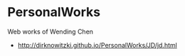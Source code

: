 # PersonalWorks
Web works of Wending Chen
<ul>
<li>
  <a href="http://dirknowitzki.github.io/PersonalWorks/JD/jd.html" target="_blank">
  http://dirknowitzki.github.io/PersonalWorks/JD/jd.html
  </a>
</li>
</ul>

